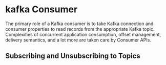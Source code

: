 # kafka Consumer
The primary role of a Kafka consumer is to take Kafka connection and consumer properties to read records from the appropriate Kafka topic. Complexities of concurrent application consumption, offset management, delivery semantics, and a lot more are taken care by Consumer APIs.

## Subscribing and Unsubscribing to Topics

<!--stackedit_data:
eyJoaXN0b3J5IjpbMTQzNzI2NjA0NywyMTE3ODEyODgxLDE1MD
UyNzAyOTYsLTE5Njg2NzE3MywtNjM3MzM2MDA2LC04MjI4MTgy
NDAsLTIwNzMzNTQ2NzgsMTI1NzkxMzc2OCwtNzM0MjYzMTkzLD
E3MTcyMTk3NzQsLTkzOTczNjE1OCwtMTAwOTY0NTAxMywtNzky
MDk4OTAyLC0xNjE2NjI4ODE2LC0xMDI4MDYyOTI1LDE4MDMzNT
Q1MjYsLTQyNjc1OTY4MywtMTI1NzEwMTAzNSwxNjM4OTIzOTAz
LC0xNTg5Nzg2NTE4XX0=
-->